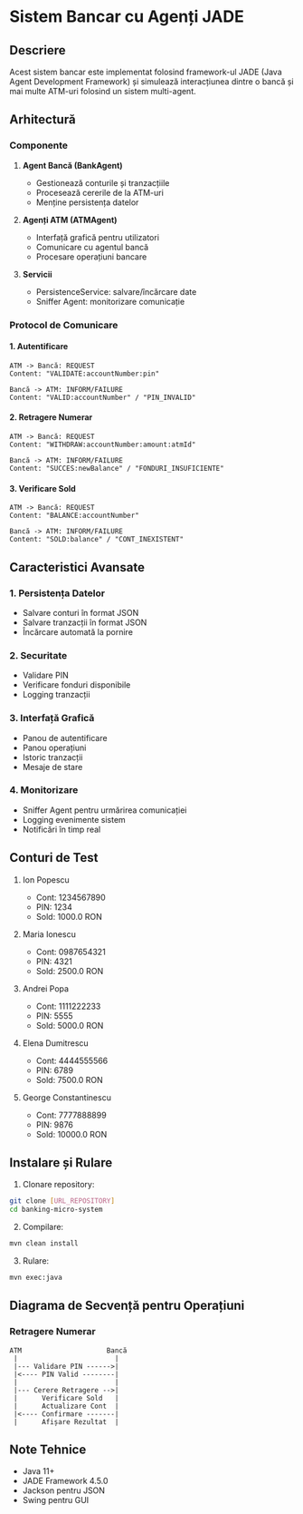 # Sistem Bancar cu Agenți JADE

## Descriere
Acest sistem bancar este implementat folosind framework-ul JADE (Java Agent Development Framework) și simulează interacțiunea dintre o bancă și mai multe ATM-uri folosind un sistem multi-agent.

## Arhitectură

### Componente
1. **Agent Bancă (BankAgent)**
   - Gestionează conturile și tranzacțiile
   - Procesează cererile de la ATM-uri
   - Menține persistența datelor

2. **Agenți ATM (ATMAgent)**
   - Interfață grafică pentru utilizatori
   - Comunicare cu agentul bancă
   - Procesare operațiuni bancare

3. **Servicii**
   - PersistenceService: salvare/încărcare date
   - Sniffer Agent: monitorizare comunicație

### Protocol de Comunicare

#### 1. Autentificare
```
ATM -> Bancă: REQUEST
Content: "VALIDATE:accountNumber:pin"

Bancă -> ATM: INFORM/FAILURE
Content: "VALID:accountNumber" / "PIN_INVALID"
```

#### 2. Retragere Numerar
```
ATM -> Bancă: REQUEST
Content: "WITHDRAW:accountNumber:amount:atmId"

Bancă -> ATM: INFORM/FAILURE
Content: "SUCCES:newBalance" / "FONDURI_INSUFICIENTE"
```

#### 3. Verificare Sold
```
ATM -> Bancă: REQUEST
Content: "BALANCE:accountNumber"

Bancă -> ATM: INFORM/FAILURE
Content: "SOLD:balance" / "CONT_INEXISTENT"
```

## Caracteristici Avansate

### 1. Persistența Datelor
- Salvare conturi în format JSON
- Salvare tranzacții în format JSON
- Încărcare automată la pornire

### 2. Securitate
- Validare PIN
- Verificare fonduri disponibile
- Logging tranzacții

### 3. Interfață Grafică
- Panou de autentificare
- Panou operațiuni
- Istoric tranzacții
- Mesaje de stare

### 4. Monitorizare
- Sniffer Agent pentru urmărirea comunicației
- Logging evenimente sistem
- Notificări în timp real

## Conturi de Test
1. Ion Popescu
   - Cont: 1234567890
   - PIN: 1234
   - Sold: 1000.0 RON

2. Maria Ionescu
   - Cont: 0987654321
   - PIN: 4321
   - Sold: 2500.0 RON

3. Andrei Popa
   - Cont: 1111222233
   - PIN: 5555
   - Sold: 5000.0 RON

4. Elena Dumitrescu
   - Cont: 4444555566
   - PIN: 6789
   - Sold: 7500.0 RON

5. George Constantinescu
   - Cont: 7777888899
   - PIN: 9876
   - Sold: 10000.0 RON

## Instalare și Rulare

1. Clonare repository:
```bash
git clone [URL_REPOSITORY]
cd banking-micro-system
```

2. Compilare:
```bash
mvn clean install
```

3. Rulare:
```bash
mvn exec:java
```

## Diagrama de Secvență pentru Operațiuni

### Retragere Numerar
```
ATM                     Bancă
 |                        |
 |--- Validare PIN ------>|
 |<---- PIN Valid --------|
 |                        |
 |--- Cerere Retragere -->|
 |      Verificare Sold   |
 |      Actualizare Cont  |
 |<---- Confirmare -------|
 |      Afișare Rezultat  |
```

## Note Tehnice
- Java 11+
- JADE Framework 4.5.0
- Jackson pentru JSON
- Swing pentru GUI 